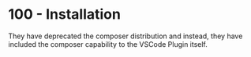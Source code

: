 # 100 - Installation

They have deprecated the composer distribution and instead, they have included the composer capability to the VSCode Plugin itself.

